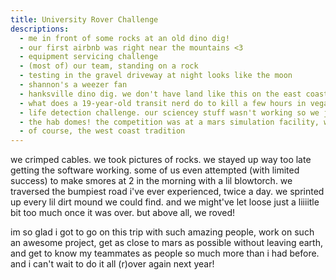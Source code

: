 ```yaml
---
title: University Rover Challenge
descriptions:
  - me in front of some rocks at an old dino dig!
  - our first airbnb was right near the mountains <3
  - equipment servicing challenge
  - (most of) our team, standing on a rock
  - testing in the gravel driveway at night looks like the moon
  - shannon's a weezer fan
  - hanksville dino dig. we don't have land like this on the east coast, lol
  - what does a 19-year-old transit nerd do to kill a few hours in vegas? ride the monorail, of course!
  - life detection challenge. our sciencey stuff wasn't working so we just took pictures of the rocks
  - the hab domes! the competition was at a mars simulation facility, we got to go inside
  - of course, the west coast tradition
---
```


we crimped cables. we took pictures of rocks. we stayed up way too late getting the software working. some of us even attempted (with limited success) to make smores at 2 in the morning with a lil blowtorch. we traversed the bumpiest road i've ever experienced, twice a day. we sprinted up every lil dirt mound we could find. and we might've let loose just a liiiitle bit too much once it was over. but above all, we roved!

im so glad i got to go on this trip with such amazing people, work on such an awesome project, get as close to mars as possible without leaving earth, and get to know my teammates as people so much more than i had before. and i can't wait to do it all (r)over again next year!
